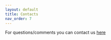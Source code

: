 ```yaml
---
layout: default
title: Contacts
nav_order: 7
---
```

<p>
For questions/comments you can contact us 
<a href= "mailto: ihtc2024@uniud.it ?subject=ihtc2024">here</a>   
</p>
